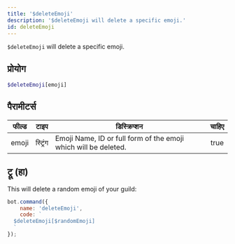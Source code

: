 ```yaml
---
title: '$deleteEmoji'
description: '$deleteEmoji will delete a specific emoji.'
id: deleteEmoji
---
```


`$deleteEmoji` will delete a specific emoji.

## प्रोयोग

```php
$deleteEmoji[emoji]
```

## पैरामीटर्स

| फील्ड | टाइप     | डिस्क्रिप्शन                                                    | चाहिए |
| ----- | -------- | --------------------------------------------------------------- |:-----:|
| emoji | स्ट्रिंग | Emoji Name, ID or full form of the emoji which will be deleted. | true  |

## ट्रू (हा)

This will delete a random emoji of your guild:

```javascript
bot.command({
    name: 'deleteEmoji',
    code: `
  $deleteEmoji[$randomEmoji]
  `
});
```
